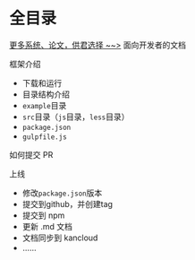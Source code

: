 # 全目录

[更多系统、论文，供君选择 ~~>](https://www.yuque.com/wisebit/blog)
面向开发者的文档


框架介绍

- 下载和运行
- 目录结构介绍
- `example`目录
- `src`目录（`js`目录，`less`目录）
- `package.json`
- `gulpfile.js`

如何提交 PR



上线

- 修改`package.json`版本
- 提交到github，并创建tag
- 提交到 npm
- 更新 .md 文档
- 文档同步到 kancloud
- ……

